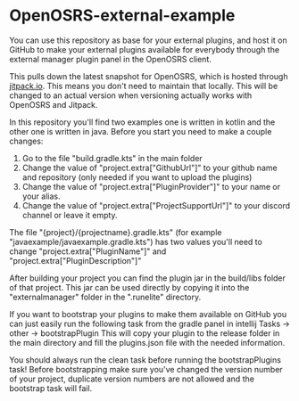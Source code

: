 # OpenOSRS-external-example

You can use this repository as base for your external plugins, and host it on GitHub to make your external plugins available for everybody through the external manager plugin panel in the OpenOSRS client.

This pulls down the latest snapshot for OpenOSRS, which is hosted through [jitpack.io](https://jitpack.io). This means you don't need to maintain that locally. This will be changed to an actual version when versioning actually works with OpenOSRS and Jitpack.

In this repository you'll find two examples one is written in kotlin and the other one is written in java.
Before you start you need to make a couple changes:

1. Go to the file "build.gradle.kts" in the main folder
2. Change the value of "project.extra["GithubUrl"]" to your github name and repository (only needed if you want to upload the plugins)
3. Change the value of "project.extra["PluginProvider"]" to your name or your alias.
4. Change the value of "project.extra["ProjectSupportUrl"]" to your discord channel or leave it empty.

The file "{project}/{projectname}.gradle.kts" (for example "javaexample/javaexample.gradle.kts") has two values you'll need to change "project.extra["PluginName"]" and "project.extra["PluginDescription"]"

After building your project you can find the plugin jar in the build/libs folder of that project.
This jar can be used directly by copying it into the "externalmanager" folder in the ".runelite" directory.

If you want to bootstrap your plugins to make them available on GitHub you can just easily run the following task from the gradle panel in intellij Tasks -> other -> bootstrapPlugin
This will copy your plugin to the release folder in the main directory and fill the plugins.json file with the needed information.

You should always run the clean task before running the bootstrapPlugins task!
Before bootstrapping make sure you've changed the version number of your project, duplicate version numbers are not allowed and the bootstrap task will fail.


[1]: https://github.com/open-osrs/runelite/wiki/Building-with-IntelliJ-IDEA